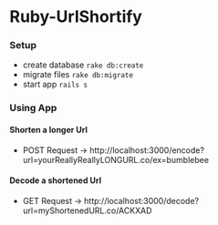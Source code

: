 # Ruby-UrlShortify


### Setup
* create database
`rake db:create`
* migrate files
`rake db:migrate`
* start app
`rails s`


### Using App
#### Shorten a longer Url
* POST Request -> http://localhost:3000/encode?url=yourReallyReallyLONGURL.co/ex=bumblebee
#### Decode a shortened Url
* GET Request -> http://localhost:3000/decode?url=myShortenedURL.co/ACKXAD